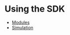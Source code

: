 <!--
parent:
  order: false
-->

# Using the SDK

- [Modules](../../x/README.md)
- [Simulation](../building-modules/simulation.md)
